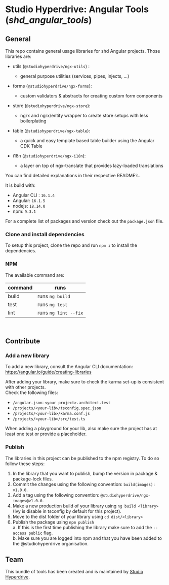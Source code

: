 # Studio Hyperdrive: Angular Tools (_shd_angular_tools_)

## General

This repo contains general usage libraries for shd Angular projects. Those libraries are:

-   utils (`@studiohyperdrive/ngx-utils`) :
    -   general purpose utilities (services, pipes, injects, ...)

-   forms (`@studiohyperdrive/ngx-forms`):
    -   custom validators & abstracts for creating custom form components

-   store (`@studiohyperdrive/ngx-store`):
    -   ngrx and ngrx/entity wrapper to create store setups with less boilerplating
  
-   table (`@studiohyperdrive/ngx-table`):
    -   a quick and easy template based table builder using the Angular CDK Table

-   i18n (`@studiohyperdrive/ngx-i18n`):
    -   a layer on top of ngx-translate that provides lazy-loaded translations

You can find detailed explanations in their respective README’s.

It is build with:

-   Angular CLI : `16.1.4`
-   Angular: `16.1.5`
-   nodejs: `18.14.0`
-   npm: `9.3.1`

For a complete list of packages and version check out the `package.json` file.

### Clone and install dependencies

To setup this project, clone the repo and run `npm i` to install the dependencies.

### NPM

The available command are:

| command | runs                 |
| ------- | -------------------- |
| build   | runs `ng build`      |
| test    | runs `ng test`       |
| lint    | runs `ng lint --fix` |

<br>

## Contribute

### Add a new library
To add a new library, consult the Angular CLI documentation:
https://angular.io/guide/creating-libraries

After adding your library, make sure to check the karma set-up is consistent with other projects.  
Check the following files:
- `/angular.json`: `<your project>.architect.test`
- `/projects/<your-lib>/tsconfig.spec.json`
- `/projects/<your-lib>/karma.conf.js`
- `/projects/<your-lib>/src/test.ts`

When adding a playground for your lib, also make sure the project has at least one test or provide a placeholder.

### Publish

The libraries in this project can be published to the npm registry. To do so follow these steps:

1. In the library that you want to publish, bump the version in package & package-lock files.
2. Commit the changes using the following convention: `build(images): v1.0.0`.
3. Add a tag using the following convention: `@studiohyperdrive/ngx-images@v1.0.0`.
4. Make a new production build of your library using `ng build <library>` (Ivy is disable in tsconfig by default for this project).
5. Move to the dist folder of your library using `cd dist/<library>`
6. Publish the package using `npm publish`  
   a. If this is the first time publishing the library make sure to add the `--access public` flag.  
   b. Make sure you are logged into npm and that you have been added to the @studiohyperdrive organisation.

## Team

This bundle of tools has been created and is maintained by [Studio Hyperdrive](https://studiohyperdrive.be).
